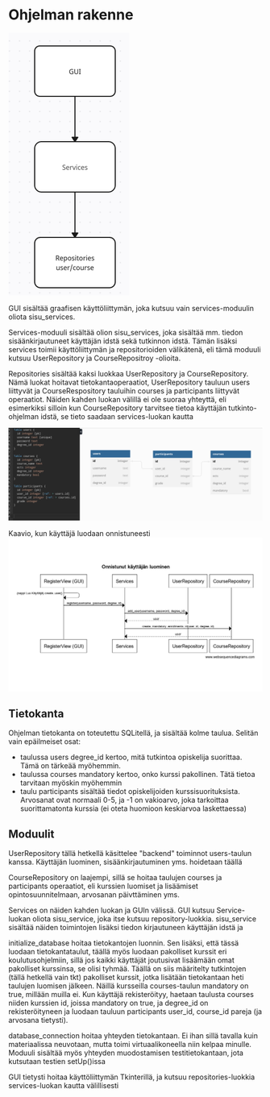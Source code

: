 # Ohjelman rakenne
![rakenne](images/kaavio.png)

GUI sisältää graafisen käyttöliittymän, joka kutsuu vain services-moduulin oliota sisu_services.

Services-moduuli sisältää olion sisu_services, joka sisältää mm. tiedon sisäänkirjautuneet käyttäjän idstä sekä tutkinnon idstä. Tämän lisäksi services toimii käyttöliittymän ja repositorioiden välikätenä, eli tämä moduuli kutsuu UserRepository ja CourseRepositroy -olioita.

Repositories sisältää kaksi luokkaa UserRepository ja CourseRepository. Nämä luokat hoitavat tietokantaoperaatiot, UserRepository tauluun users liittyvät ja CourseRespository tauluihin courses ja participants liittyvät operaatiot. Näiden kahden luokan välillä ei ole suoraa yhteyttä, eli esimerkiksi silloin kun CourseRepository tarvitsee tietoa käyttäjän tutkinto-ohjelman idstä, se tieto saadaan services-luokan kautta

![Tietokantakaavio](images/database_diagram.png)

Kaavio, kun käyttäjä luodaan onnistuneesti
![reg_kaavio](images/registering.png)


## Tietokanta
Ohjelman tietokanta on toteutettu SQLitellä, ja sisältää kolme taulua. Selitän vain epäilmeiset osat:
- taulussa users degree_id kertoo, mitä tutkintoa opiskelija suorittaa. Tämä on tärkeää myöhemmin.
- taulussa courses mandatory kertoo, onko kurssi pakollinen. Tätä tietoa tarvitaan myöskin myöhemmin
- taulu participants sisältää tiedot opiskelijoiden kurssisuorituksista. Arvosanat ovat normaali 0-5, ja -1 on vakioarvo, joka tarkoittaa suorittamatonta kurssia (ei oteta huomioon keskiarvoa laskettaessa)


## Moduulit
UserRepository tällä hetkellä käsittelee "backend" toiminnot users-taulun kanssa. Käyttäjän luominen, sisäänkirjautuminen yms. hoidetaan täällä

CourseRepository on laajempi, sillä se hoitaa taulujen courses ja participants operaatiot, eli kurssien luomiset ja lisäämiset opintosuunnitelmaan, arvosanan päivttäminen yms.

Services on näiden kahden luokan ja GUIn välissä. GUI kutsuu Service-luokan oliota sisu_service, joka itse kutsuu repository-luokkia. sisu_service sisältää näiden toimintojen lisäksi tiedon kirjautuneen käyttäjän idstä ja 

initialize_database hoitaa tietokantojen luonnin. Sen lisäksi, että tässä luodaan tietokantataulut, täällä myös luodaan pakolliset kurssit eri koulutusohjelmiin, sillä jos kaikki käyttäjät joutusivat lisäämään omat pakolliset kurssinsa, se olisi tyhmää. Täällä on siis määritelty tutkintojen (tällä hetkellä vain tkt) pakolliset kurssit, jotka lisätään tietokantaan heti taulujen luomisen jälkeen. Näillä kursseilla courses-taulun mandatory on true, millään muilla ei. Kun käyttäjä rekisteröityy, haetaan taulusta courses niiden kurssien id, joissa mandatory on true, ja degree_id on rekisteröityneen ja luodaan tauluun participants user_id, course_id pareja (ja arvosana tietysti).

database_connection hoitaa yhteyden tietokantaan. Ei ihan sillä tavalla kuin materiaalissa neuvotaan, mutta toimi virtuaalikoneella niin kelpaa minulle. Moduuli sisältää myös yhteyden muodostamisen testitietokantaan, jota kutsutaan testien setUp()issa

GUI tietysti hoitaa käyttöliittymän Tkinterillä, ja kutsuu repositories-luokkia services-luokan kautta välillisesti
